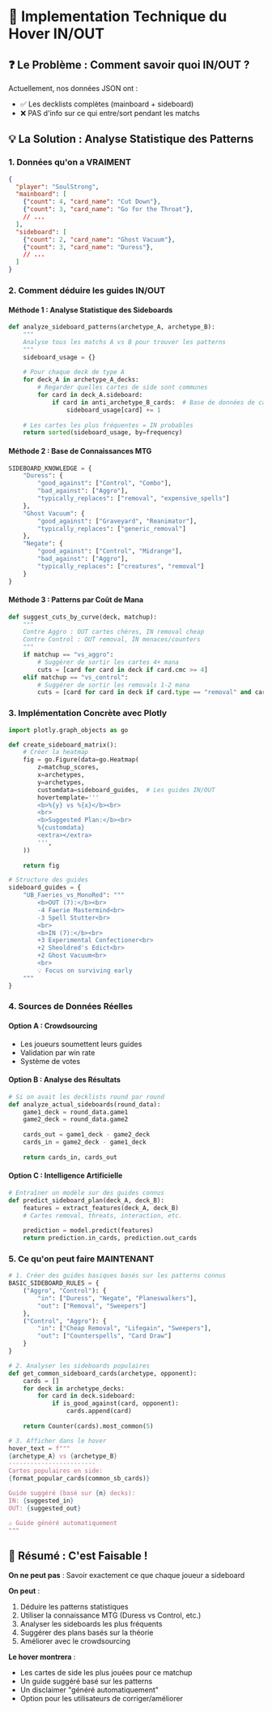 # 🔧 Implementation Technique du Hover IN/OUT

## ❓ Le Problème : Comment savoir quoi IN/OUT ?

Actuellement, nos données JSON ont :
- ✅ Les decklists complètes (mainboard + sideboard)
- ❌ PAS d'info sur ce qui entre/sort pendant les matchs

## 💡 La Solution : Analyse Statistique des Patterns

### 1. **Données qu'on a VRAIMENT**
```json
{
  "player": "SoulStrong",
  "mainboard": [
    {"count": 4, "card_name": "Cut Down"},
    {"count": 3, "card_name": "Go for the Throat"},
    // ...
  ],
  "sideboard": [
    {"count": 2, "card_name": "Ghost Vacuum"},
    {"count": 3, "card_name": "Duress"},
    // ...
  ]
}
```

### 2. **Comment déduire les guides IN/OUT**

#### Méthode 1 : Analyse Statistique des Sideboards
```python
def analyze_sideboard_patterns(archetype_A, archetype_B):
    """
    Analyse tous les matchs A vs B pour trouver les patterns
    """
    sideboard_usage = {}
    
    # Pour chaque deck de type A
    for deck_A in archetype_A_decks:
        # Regarder quelles cartes de side sont communes
        for card in deck_A.sideboard:
            if card in anti_archetype_B_cards:  # Base de données de cartes
                sideboard_usage[card] += 1
    
    # Les cartes les plus fréquentes = IN probables
    return sorted(sideboard_usage, by=frequency)
```

#### Méthode 2 : Base de Connaissances MTG
```python
SIDEBOARD_KNOWLEDGE = {
    "Duress": {
        "good_against": ["Control", "Combo"],
        "bad_against": ["Aggro"],
        "typically_replaces": ["removal", "expensive_spells"]
    },
    "Ghost Vacuum": {
        "good_against": ["Graveyard", "Reanimator"],
        "typically_replaces": ["generic_removal"]
    },
    "Negate": {
        "good_against": ["Control", "Midrange"],
        "bad_against": ["Aggro"],
        "typically_replaces": ["creatures", "removal"]
    }
}
```

#### Méthode 3 : Patterns par Coût de Mana
```python
def suggest_cuts_by_curve(deck, matchup):
    """
    Contre Aggro : OUT cartes chères, IN removal cheap
    Contre Control : OUT removal, IN menaces/counters
    """
    if matchup == "vs_aggro":
        # Suggérer de sortir les cartes 4+ mana
        cuts = [card for card in deck if card.cmc >= 4]
    elif matchup == "vs_control":
        # Suggérer de sortir les removals 1-2 mana
        cuts = [card for card in deck if card.type == "removal" and card.cmc <= 2]
```

### 3. **Implémentation Concrète avec Plotly**

```python
import plotly.graph_objects as go

def create_sideboard_matrix():
    # Créer la heatmap
    fig = go.Figure(data=go.Heatmap(
        z=matchup_scores,
        x=archetypes,
        y=archetypes,
        customdata=sideboard_guides,  # Les guides IN/OUT
        hovertemplate='''
        <b>%{y} vs %{x}</b><br>
        <br>
        <b>Suggested Plan:</b><br>
        %{customdata}
        <extra></extra>
        ''',
    ))
    
    return fig

# Structure des guides
sideboard_guides = {
    "UB_Faeries_vs_MonoRed": """
        <b>OUT (7):</b><br>
        -4 Faerie Mastermind<br>
        -3 Spell Stutter<br>
        <br>
        <b>IN (7):</b><br>
        +3 Experimental Confectioner<br>
        +2 Sheoldred's Edict<br>
        +2 Ghost Vacuum<br>
        <br>
        💡 Focus on surviving early
    """
}
```

### 4. **Sources de Données Réelles**

#### Option A : Crowdsourcing
- Les joueurs soumettent leurs guides
- Validation par win rate
- Système de votes

#### Option B : Analyse des Résultats
```python
# Si on avait les decklists round par round
def analyze_actual_sideboards(round_data):
    game1_deck = round_data.game1
    game2_deck = round_data.game2
    
    cards_out = game1_deck - game2_deck
    cards_in = game2_deck - game1_deck
    
    return cards_in, cards_out
```

#### Option C : Intelligence Artificielle
```python
# Entraîner un modèle sur des guides connus
def predict_sideboard_plan(deck_A, deck_B):
    features = extract_features(deck_A, deck_B)
    # Cartes removal, threats, interaction, etc.
    
    prediction = model.predict(features)
    return prediction.in_cards, prediction.out_cards
```

### 5. **Ce qu'on peut faire MAINTENANT**

```python
# 1. Créer des guides basiques basés sur les patterns connus
BASIC_SIDEBOARD_RULES = {
    ("Aggro", "Control"): {
        "in": ["Duress", "Negate", "Planeswalkers"],
        "out": ["Removal", "Sweepers"]
    },
    ("Control", "Aggro"): {
        "in": ["Cheap Removal", "Lifegain", "Sweepers"],
        "out": ["Counterspells", "Card Draw"]
    }
}

# 2. Analyser les sideboards populaires
def get_common_sideboard_cards(archetype, opponent):
    cards = []
    for deck in archetype_decks:
        for card in deck.sideboard:
            if is_good_against(card, opponent):
                cards.append(card)
    
    return Counter(cards).most_common(5)

# 3. Afficher dans le hover
hover_text = f"""
{archetype_A} vs {archetype_B}
------------------------
Cartes populaires en side:
{format_popular_cards(common_sb_cards)}

Guide suggéré (basé sur {n} decks):
IN: {suggested_in}
OUT: {suggested_out}

⚠️ Guide généré automatiquement
"""
```

## 🎯 Résumé : C'est Faisable !

**On ne peut pas** : Savoir exactement ce que chaque joueur a sideboard

**On peut** :
1. Déduire les patterns statistiques
2. Utiliser la connaissance MTG (Duress vs Control, etc.)
3. Analyser les sideboards les plus fréquents
4. Suggérer des plans basés sur la théorie
5. Améliorer avec le crowdsourcing

**Le hover montrera** :
- Les cartes de side les plus jouées pour ce matchup
- Un guide suggéré basé sur les patterns
- Un disclaimer "généré automatiquement"
- Option pour les utilisateurs de corriger/améliorer